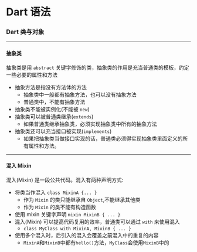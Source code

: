 # Dart 语法

### Dart 类与对象

---

#### 抽象类

抽象类是用 `abstract` 关键字修饰的类，抽象类的作用是充当普通类的模板，约定一些必要的属性和方法

-   抽象方法是指没有方法体的方法
    -   抽象类中一般都有抽象方法，也可以没有抽象方法
    -   普通类中，不能有抽象方法
-   抽象类不能被实例化(不能被 `new`)
-   抽象类可以被普通类继承(`extends`)
    -   如果普通类继承抽象类，必须实现抽象类中所有的抽象方法
-   抽象类还可以充当接口被实现(`implements`)
    -   如果把抽象类当做接口实现的话，普通类必须得实现抽象类里面定义的所有属性和方法。

---

#### 混入 Mixin

混入(Mixin) 是一段公共代码。混入有两种声明方式:

-   将类当作混入 `class MixinA {... }`
    -   作为 `Mixin` 的类只能继承自 `Object`,不能继承其他类
    -   作为 `Mixin` 的类不能有构造函数
-   使用 mixin 关键字声明 `mixin MixinB { ... }`
-   混入(Mixin) 可以提高代码复用的效率，普通类可以通过 `with` 来使用混入
    -   `class MyClass with MixinA, MixinB { ... }`
-   使用多个混入时，后引入的混入会覆盖之前混入中的重复的内容
    -   `MixinA`和`MixinB`中都有`hello()`方法，`MyClass`会使用`MixinB`中的
